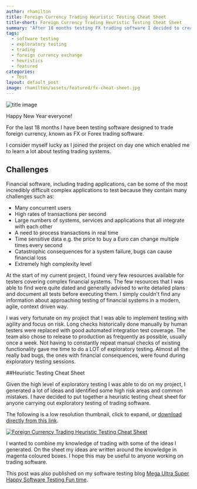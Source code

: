 ```yaml
---
author: rhamilton
title: Foreign Currency Trading Heuristic Testing Cheat Sheet
title-short: Foreign Currency Trading Heuristic Testing Cheat Sheet
summary: "After 18 months testing FX trading software I decided to create and share a heuristic cheat sheet to help explore trading apps."
tags:  
  - software testing
  - exploratory testing
  - trading
  - foreign currency exchange
  - heuristics
  - featured
categories:
  - Test
layout: default_post
image: rhamilton/assets/featured/fx-cheat-sheet.jpg
---
```


<img src="{{ site.github.url }}/rhamilton/assets/currency.jpg" alt="title image" title="title image"/>

Happy New Year everyone!

For the last 18 months I have been testing software designed to trade foreign currency, known as FX or Forex trading software.

I consider myself lucky as I joined the project on day one which enabled me to learn a lot about testing trading systems.

## Challenges

Financial software, including trading applications, can be some of the most incredibly difficult complex applications to test because they contain many challenges such as:

* Many concurrent users
* High rates of transactions per second
* Large numbers of systems, services and applications that all integrate with each other
* A need to process transactions in real time
* Time sensitive data e.g. the price to buy a Euro can change multiple times every second
* Catastrophic consequences for a system failure, bugs can cause financial loss
* Extremely high complexity level


At the start of my current project, I found very few resources available for testers covering complex financial systems. The few resources that I was able to find were quite dated and generally advised to write detailed plans and document all tests before executing them. I simply couldn't find any information about approaching testing of financial systems in a modern, agile, context driven way.

I was very fortunate on my project that I was able to implement testing with agility and focus on risk. Long checks historically done manually by human testers were replaced with good automated integration test coverage. The team also chose to release to production as frequently as possible, usually once a week. Not having to constantly repeat manual checks of existing functionality gave me time to do a LOT of exploratory testing. Almost all the really bad bugs, the ones with financial consequences, were found during exploratory testing sessions.

##Heuristic Testing Cheat Sheet

Given the high level of exploratory testing I was able to do on my project, I generated a lot of ideas and identified some high risk areas and common mistakes. I have decided to put together a heuristic testing cheat sheet for anyone carrying out exploratory testing of trading software.

The following is a low resolution thumbnail, click to expand, or <a href="{{ site.github.url }}/rhamilton/assets/cheat-sheet/trading-heuristic-testing-cheat-sheet.png">download directly from this link</a>.

<a href="{{ site.github.url }}/rhamilton/assets/cheat-sheet/trading-heuristic-testing-cheat-sheet.png">
  <img src="{{ site.github.url }}/rhamilton/assets/cheat-sheet/trading-heuristic-testing-cheat-sheet-small.jpg" alt="Foreign Currency Trading Heuristic Testing Cheat Sheet" title="Foreign Currency Trading Heuristic Testing Cheat Sheet"/>
</a>

I wanted to combine my knowledge of trading with some of the ideas I generated. On the sheet my ideas are written around the knowledge in magenta coloured boxes. I hope this may be useful to anyone working on trading software.

This post was also published on my software testing blog [Mega Ultra Super Happy Software Testing Fun time](http://testingfuntime.blogspot.co.uk/).
